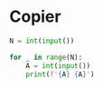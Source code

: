 # Copier

```python
N = int(input())

for _ in range(N):
    A = int(input())
    print(f'{A} {A}')
```
